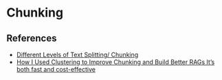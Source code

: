 # Chunking



## References

- [Different Levels of Text Splitting/ Chunking](https://medium.com/@263akash/different-levels-of-text-splitting-chunking-ce9da78570d5)
- [How I Used Clustering to Improve Chunking and Build Better RAGs
It’s both fast and cost-effective](https://towardsdatascience.com/improving-rag-chunking-with-clustering-03c1cf41f1cd)